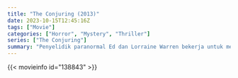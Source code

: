 ```yaml
---
title: "The Conjuring (2013)"
date: 2023-10-15T12:45:16Z
tags: ["Movie"]
categories: ["Horror", "Mystery", "Thriller"]
series: ["The Conjuring"]
summary: "Penyelidik paranormal Ed dan Lorraine Warren bekerja untuk membantu sebuah keluarga yang diteror oleh kehadiran kegelapan di rumah pertanian mereka."
---
```



  <mux-player stream-type="on-demand"
  src="https://kp3d-my.sharepoint.com/personal/ryoo_kp3d_onmicrosoft_com/_layouts/15/download.aspx?share=EZQmKltInT9CqF-zTth_P3gB5djjCtfbjZ974E0Su3vEHQ" prefer-playback="mse" controls>
 
  </mux-player>
  

{{< movieinfo id="138843" >}}

  <script src="https://cdn.jsdelivr.net/npm/@mux/mux-player"></script>
  
   <script type="application/ld+json">
 {
  "@context": "https://schema.org/",
  "@type": "VideoObject",
  "name": "The Conjuring (2013)",
  "contentUrl": "https://stream.mux.com/9XLe6T02L301vBJFP7m5d2erpUwnrpVesmPiI9WU9FBCg.m3u8",
  "thumbnailUrl": "https://www.themoviedb.org/t/p/original/meka1uoXLVyb5FbMQTre2WmZorX.jpg?width=314&fit_mode=preserve&time=25",
  "uploadDate": "2023-10-15T12:45:16Z",
}

</script>